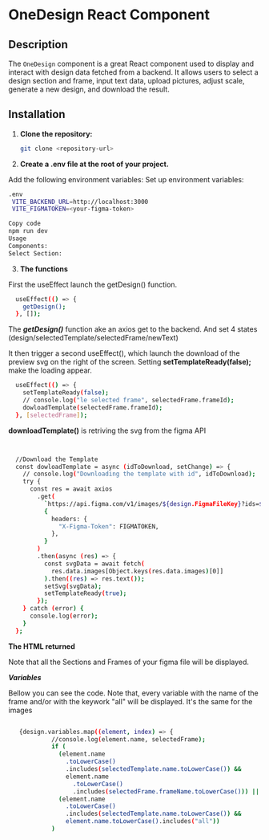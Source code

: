 # OneDesign React Component

## Description

The `OneDesign` component is a great React component used to display and interact with design data fetched from a backend. It allows users to select a design section and frame, input text data, upload pictures, adjust scale, generate a new design, and download the result.

## Installation

1. **Clone the repository:**

   ```bash
   git clone <repository-url>

   ```

2. **Create a .env file at the root of your project.**

Add the following environment variables:
Set up environment variables:

```bash
.env
 VITE_BACKEND_URL=http://localhost:3000
 VITE_FIGMATOKEN=<your-figma-token>

```

```bash
Copy code
npm run dev
Usage
Components:
Select Section:

```

3. **The functions**

First the useEffect launch the getDesign() function.

```bash
  useEffect(() => {
    getDesign();
  }, []);

```

The **_getDesign()_** function ake an axios get to the backend. And set 4 states (design/selectedTemplate/selectedFrame/newText)

It then trigger a second useEffect(), which launch the download of the preview svg on the right of the screen. Setting **setTemplateReady(false);** make the loading appear.

```bash
  useEffect(() => {
    setTemplateReady(false);
    // console.log("le selected frame", selectedFrame.frameId);
    dowloadTemplate(selectedFrame.frameId);
  }, [selectedFrame]);

```

**downloadTemplate()** is retriving the svg from the figma API

```bash


  //Download the Template
  const dowloadTemplate = async (idToDownload, setChange) => {
    // console.log("Downloading the template with id", idToDownload);
    try {
      const res = await axios
        .get(
          `https://api.figma.com/v1/images/${design.FigmaFileKey}?ids=${idToDownload}&format=svg&scale=1&svg_include_id=true&svg_include_node_id=true`,
          {
            headers: {
              "X-Figma-Token": FIGMATOKEN,
            },
          }
        )
        .then(async (res) => {
          const svgData = await fetch(
            res.data.images[Object.keys(res.data.images)[0]]
          ).then((res) => res.text());
          setSvg(svgData);
          setTemplateReady(true);
        });
    } catch (error) {
      console.log(error);
    }
  };


```

**The HTML returned**

Note that all the Sections and Frames of your figma file will be displayed.

**_Variables_**

Bellow you can see the code. Note that, every variable with the name of the frame and/or with the keywork "all" will be displayed. It's the same for the images

```bash

   {design.variables.map((element, index) => {
            //console.log(element.name, selectedFrame);
            if (
              (element.name
                .toLowerCase()
                .includes(selectedTemplate.name.toLowerCase()) &&
                element.name
                  .toLowerCase()
                  .includes(selectedFrame.frameName.toLowerCase())) ||
              (element.name
                .toLowerCase()
                .includes(selectedTemplate.name.toLowerCase()) &&
                element.name.toLowerCase().includes("all"))
            )

```
